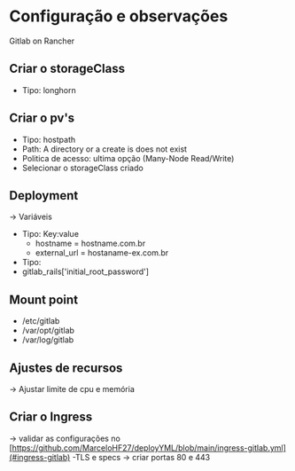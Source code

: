# Configuração e observações 
Gitlab on Rancher

## Criar o storageClass
- Tipo: longhorn

## Criar o pv's
- Tipo: hostpath
- Path: A directory or a create is does not exist
- Politica de acesso: ultima opção (Many-Node Read/Write)
- Selecionar o storageClass criado

## Deployment
-> Variáveis
- Tipo: Key:value
  - hostname = hostname.com.br
  - external_url = hostaname-ex.com.br
 - Tipo:
  - gitlab_rails['initial_root_password']
  
  
## Mount point
- /etc/gitlab
- /var/opt/gitlab
- /var/log/gitlab

## Ajustes de recursos
-> Ajustar limite de cpu e memória

## Criar o Ingress
-> validar as configurações no [https://github.com/MarceloHF27/deployYML/blob/main/ingress-gitlab.yml](#ingress-gitlab)
    -TLS e specs
-> criar portas 80 e 443
